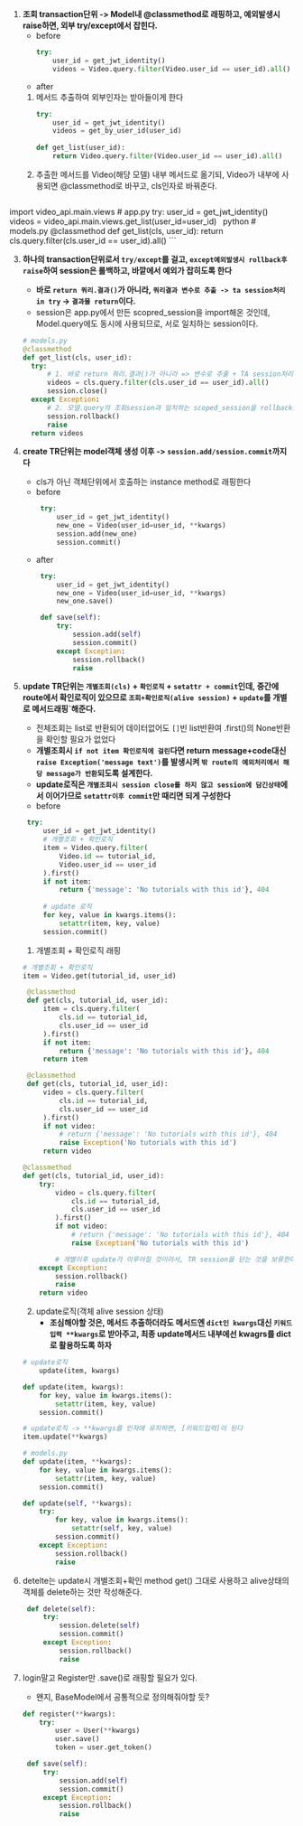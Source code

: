 1. **조회 transaction단위 -> Model내 @classmethod로 래핑하고, 예외발생시 raise하면, 외부 try/except에서 잡힌다.**
   - before
       ```python
       try:
           user_id = get_jwt_identity()
           videos = Video.query.filter(Video.user_id == user_id).all()
       ```
   - after
   1. 메서드 추출하여 외부인자는 받아들이게 한다
       ```python
       try:
           user_id = get_jwt_identity()
           videos = get_by_user_id(user_id)
            
       def get_list(user_id):
           return Video.query.filter(Video.user_id == user_id).all()
       ```
   2. 추출한 메서드를 Video(해당 모델) 내부 메서드로 옮기되, Video가 내부에 사용되면 @classmethod로 바꾸고, cls인자로 바꿔준다.
       ```python
import video_api.main.views       # app.py
       try:
           user_id = get_jwt_identity()
           videos = video_api.main.views.get_list(user_id=user_id)
       ```
       ```python
       # models.py
       @classmethod
       def get_list(cls, user_id):
           return cls.query.filter(cls.user_id == user_id).all()
       ```

   3. **하나의 transaction단위로서 `try/except`를 걸고, `except예외발생시 rollback후 raise`하여 session은 롤백하고, 바깥에서 예외가 잡히도록 한다**
      - **바로 `return 쿼리.결과()`가 아니라, `쿼리결과 변수로 추출 -> ta session처리 in try` -> `결과물 return`이다.**
      - session은 app.py에서 만든 scopred_session을 import해온 것인데, Model.query에도 동시에 사용되므로, 서로 일치하는 session이다.
      ```python
      # models.py
      @classmethod
      def get_list(cls, user_id):
        try:
            # 1. 바로 return 쿼리.결과()가 아니라 => 변수로 추출 + TA session처리 in try만 하고, 성공시 raise안걸리고 return되게 한다
            videos = cls.query.filter(cls.user_id == user_id).all()
            session.close()
        except Exception:
            # 2. 모델.query의 조회session과 일치하는 scoped_session을 rollback후 바깥에서 잡히도록 raise한다
            session.rollback()
            raise
        return videos
      ```

2. **create TR단위는 model객체 생성 이후 -> `session.add/session.commit`까지다**
   - cls가 아닌 객체단위에서 호출하는 instance method로 래핑한다
   - before
      ```python
       try:
           user_id = get_jwt_identity()
           new_one = Video(user_id=user_id, **kwargs)
           session.add(new_one)
           session.commit()
      ```
   - after 
      ```python
       try:
           user_id = get_jwt_identity()
           new_one = Video(user_id=user_id, **kwargs)
           new_one.save()
      ```
      ```python
       def save(self):
           try:
               session.add(self)
               session.commit()
           except Exception:
               session.rollback()
               raise
      ```
     
3. **update TR단위는 `개별조회(cls)` + `확인로직` + `setattr + commit`인데, 중간에 route에서 확인로직이 있으므로 `조회+확인로직(alive session)` + `update`를 개별로 메서드래핑`해준다.**
   - 전체조회는 list로 반환되어 데이터없어도 `[]`빈 list반환여 .first()의 None반환을 확인할 필요가 없었다
   - **개별조회시 `if not item 확인로직에 걸린`다면 return message+code대신 `raise Exception('message text')`를 발생시켜 `밖 route의 예외처리에서 해당 message가 반환`되도록 설계한다.**
   - **update로직은 `개별조회시 session close를 하지 않고 session에 담긴상태`에서 이어가므로 `setattr이후 commit`만 때리면 되게 구성한다**
   - before
   ```python
    try:
        user_id = get_jwt_identity()
        # 개별조회 + 확인로직
        item = Video.query.filter(
            Video.id == tutorial_id,
            Video.user_id == user_id
        ).first()
        if not item:
            return {'message': 'No tutorials with this id'}, 404
        
        # update 로직
        for key, value in kwargs.items():
            setattr(item, key, value)
        session.commit()
   ```
   1. 개별조회 + 확인로직 래핑
   ```python
   # 개별조회 + 확인로직
   item = Video.get(tutorial_id, user_id)
   ```
   ```python
    @classmethod
    def get(cls, tutorial_id, user_id):
        item = cls.query.filter(
            cls.id == tutorial_id,
            cls.user_id == user_id
        ).first()
        if not item:
            return {'message': 'No tutorials with this id'}, 404
        return item
   ```   
   ```python
    @classmethod
    def get(cls, tutorial_id, user_id):
        video = cls.query.filter(
            cls.id == tutorial_id,
            cls.user_id == user_id
        ).first()
        if not video:
            # return {'message': 'No tutorials with this id'}, 404
            raise Exception('No tutorials with this id')
        return video
    ```
    ```python
    @classmethod
    def get(cls, tutorial_id, user_id):
        try:
            video = cls.query.filter(
                cls.id == tutorial_id,
                cls.user_id == user_id
            ).first()
            if not video:
                # return {'message': 'No tutorials with this id'}, 404
                raise Exception('No tutorials with this id')

            # 개별이후 update가 이루어질 것이라서, TR session을 닫는 것을 보류한다.
        except Exception:
            session.rollback()
            raise
        return video
    ```
    2. update로직(객체 alive session 상태)
        - **조심해야할 것은, 메서드 추출하더라도 메서드엔 `dict인 kwargs`대신 `키워드입력 **kwargs`로 받아주고, 최종 update메서드 내부에선 kwagrs를 dict로 활용하도록 하자**
    ```python
    # update로직
        update(item, kwargs)
    ```
    ```python
    def update(item, kwargs):
        for key, value in kwargs.items():
            setattr(item, key, value)
        session.commit()
    ```
    ```python
    # update로직 -> **kwargs를 인자에 유지하면, [키워드입력]이 된다
    item.update(**kwargs) 
    
    # models.py
    def update(item, **kwargs):
        for key, value in kwargs.items():
            setattr(item, key, value)
        session.commit()
    ```
    ```python
    def update(self, **kwargs):
        try:
            for key, value in kwargs.items():
                setattr(self, key, value)
            session.commit()
        except Exception:
            session.rollback()
            raise
    ```
4. detelte는 update시 개별조회+확인 method get() 그대로 사용하고 alive상태의 객체를 delete하는 것만 작성해준다.
   ```python
    def delete(self):
        try:
            session.delete(self)
            session.commit()
        except Exception:
            session.rollback()
            raise
   ```   
   

5. login말고 Register만 .save()로 래핑할 필요가 있다.
   - 왠지, BaseModel에서 공통적으로 정의해줘야할 듯?
   ```python
   def register(**kwargs):
       try:
           user = User(**kwargs)
           user.save()
           token = user.get_token()
   ```
   ```python
    def save(self):
        try:
            session.add(self)
            session.commit()
        except Exception:
            session.rollback()
            raise
   ```
